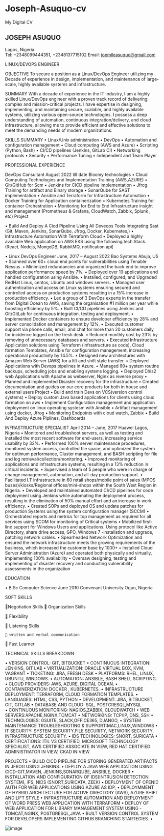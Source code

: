# Joseph-Asuquo-cv
My Digital CV

JOSEPH ASUQUO	 
-------------------------------------------------------------------------------------------------------------------------------------------------------------------------------------------------------------------------------------------------------------------------------------------------------------------------------------------------------------------------------------------------------------------------------------------------------------------------------------------------------------------------------------------------------------
Lagos, Nigeria. 	       			                    
Tel: +2348099444351, +2348137715102
Email: joemileasuquo@gmail.com

LINUX/DEVOPS ENGINEER

OBJECTIVE
To secure a position as a Linux/DevOps Engineer utilizing my Decade of experience in design, implementation, and maintenance of large-scale, highly available systems and infrastructure.

SUMMARY 
With a decade of experience in the IT industry, I am a highly skilled Linux/DevOps engineer with a proven track record of delivering complex and mission-critical projects. I have expertise in designing, implementing, and maintaining secure, scalable, and highly available systems, utilizing various open-source technologies. I possess a deep understanding of automation, continuous integration/delivery, and cloud infrastructure, allowing me to provide efficient and effective solutions to meet the demanding needs of modern organizations.

SKILLS  SUMMARY
•	Linux/Unix administration
•	DevOps
•	Automation and configuration management
•	Cloud computing (AWS and Azure)
•	Scripting (Python, Bash)
•	CI/CD pipelines (Jenkins, GitLab CI)
•	Networking protocols
•	Security
•	Performance Tuning
•	Independent and Team Player



PROFESSIONAL EXPERIENCE

DevOps Consultant                                                                                                         August 2022 till date 
Bloomy technologies
•	Cloud Computing Technologies  and Implementation  Training (AWS,AZURE)
•	Git/GitHub for Scm 
•	Jenkins for CICD pipeline implementation 
•	Jfrog  Training for artifact and Binary storage 
•	SonarQube for SAST implementation 
•	Ansible and Terraform for Infrastructure Automation 
•	Docker Training for Application containerization 
•	Kubernetes Training for container Orchestration
•	Monitoring for End to End Infrastructure  insight and management (Prometheus & Grafana, CloudWatch, Zabbix, Splunk , etc)
Project

•	Build And Deploy A Cicd Pipeline Using All Deveops Tools Integrating Sast (Git, Maven, Jenkins, SonarQube, Jfrog, Docker, Kubernetes,)
•	Infrastructure Automation With Terraform Cloud
•	Deployed a highly available Web application on AWS EKS using the following tech Stack.(React, Nodejs, MongoDB, RabbitMQ, notification api)



•	 Linux DevOps  Engineer				       	          June, 2017 –  August 2022
Bao Systems					    	         		           Abuja, US 
•	Scanned over 60+ cloud end points for vulnerabilities using Tenable Nessus.
•	Minimized redundancies and organized the back end to improve application performance speed by 7%.
•	Deployed over 10 applications and handled configuration using Ansible.
•	Installed, configured, and Upgraded RedHat Linux, centos, Ubuntu and windows servers.
•	Managed user authentication and access on Linux systems ensuring secured and controlled access on production systems resulting in a 15% increase in production efficiency.
•	Led a group of 3 DevOps experts in the transfer from Digital Ocean to AWS, saving the organisation #1 million per year while boosting efficiency by 5%.
•	Built CI/CD pipelines using Jenkins and Git/GitLab for continuous integration. testing and deployment.
•	Implemented Docker containers to ensure developer efficiency by 28% and server consolidation and management by 12%.
•	Executed customer support via phone calls, email, and chat for more than 20 customers daily for incidence logged on the fresh desk.
•	Reduced monthly cost by 23% by removing of unnecessary databases and servers.
•	Executed Infrastructure Application solutions using Terraform (infrastructure as code), Cloud formation Templates, Ansible for configuration management, increasing operational productivity by 14.5%.
•	Designed new architectures with Amazon Web Server (AWS) for a lift and shift style transfer.
•	Deployed  Applications with Devops pipelines in  Azure. 
•	Managed 60+ system routine backups, scheduling jobs and enabling systems logging.
•	Deployed Dhis2 web Applications with Apache as webserver, Nginx as reverse proxy 
•	Planned and implemented Disaster recovery for the infrastructure
•	Created documentation and guides on our core products for both in house and external users
Project 
•	Build and train Devs  on VCS(version control systems)
•	Deploy custom Java based applications for clients using cloud formation on aws 
•	Implement Configuration management and application deployment on linux  operating systesm with Ansible
•	Artifact management using docker, Jfrog
•	Monitoring Endpoints  with cloud watch, Zabbix 
•	Build  And Deploy Azure Piplines, Dashboards


INFRASTRUCTURE SPECIALIST				       	        April 2014 – June, 2017
Huawei				    	         				        Lagos, Nigeria
•	Monitored and troubleshoot servers, as well as testing and installed the most recent software for end-users, increasing service usability by 32%. 
•	Performed 100% server maintenance procedures, monitored system access, controlled file space, and optimized the system for optimum performance, Cluster management, and BASH scripting for file and log retrieval/collection/monitoring.
•	Improved monitoring of applications and infrastructure systems, resulting in a 13% reduction in critical incidents.
•	Supervised a team of 5 people who were in charge of change management, automation, and all-day production support.
•	Facilitated I.T infrastructure in 60 retail shops/mobile point of sales (MPOS buses)/kiosks/Regional offices/mini-shops within the South West Region in Nigeria.
•	Developed and maintained automated CI/CD pipelines for code deployment using Jenkins while automating the deployment process, resulting in the elimination of 50% manual effort and an increase in work efficiency.
•	Created SOPs and deployed OS and update patches for production Systems using the system configuration manager (SCCM)
•	Orchestrated reports and metrics for top management as required for all services using SCOM for monitoring of Critical systems
•	Mobilized first-line support for Windows Users and applications. Using protocol like Active Directory, share drive access, GPO, Windows 7 -installation and upgrade, patching network cables.
•	Spearheaded Network Optimization and ensured the network infrastructure meets the growing requirements of the business, which increased the customer base by 1000+
•	Installed Cloud Server Administration (Azure) and operated both physically and virtually, implementing 100% availability
•	Oversaw designing, testing and implementing of disaster recovery and conducting vulnerability assessments in the organization

EDUCATION

•	B.Sc Computer Science			 	        			      	     June 2010 
Convenant University         			               			 	Ogun, Nigeria

SOFT SKILLS

Negotiation Skills	 Organization Skills
	 
 Flexibility

 Listening Skills 

	 written and verbal communication

 Fast Learner 


TECHNICAL SKILLS BREAKDOWN

•	VERSION CONTROL: GIT, BITBUCKET
•	CONTINUOUS INTEGRATION: JENKINS, GIT LAB
•	VIRTUALIZATION: ORACLE VIRTUAL BOX, KVM, VAGRANT
•	TICKETING: JIRA, FRESH DESK
•	PLATFORMS: RHEL, LINUX, UBUNTU, WINDOWS.
•	AUTOMATION: ANSIBLE, BASH SHELL SCRIPTING. 
•	CLOUD PROVIDERS: AWS, AZURE, DIGITAL OCEAN.
•	CONTAINERIZATION: DOCKER , KUBERNETES. 
•	INFRASTRUCTURE DEPLOYMENT: TERRAFORM, CLOUD FORMATION TEMPLATES.
•	LANGUAGES: HTML, CSS, PYTHON
•	DEVELOPMENT: JIRA, BITBUCKET, GIT, GITLAB
•	DATABASE AND CLOUD: SQL, POSTGRESQL,MYSQL  
•	CONTINUOUS MONITORING: NAGIOS,ZABBIX, CLOUDWATCH 
•	WEB SERVERS:APACHE,NGINX,TOMCAT
•	NETWORKING: TCP/IP, DNS, SSH
•	TECHNOLOGIES: GSUITE, SLACK,OFFICE365, DJANGO,
•	SYSTEM MAINTENANCE TROUBLESHOOTING & SUPPORT:MAC,LINUX,WINDOWS
•	IT SECURITY: SYSTEM SECURITY,FILE SECURITY, NETWORK SECURITY, INFRASTRUCTURE SECURITY.
•	IDS TECHNOLOGIES: SNORT, SURICATA
•	CERTIFICATIONS: ITIL V3 CERTIFIED, MICROSOFT TECHNOLOGY SPECIALIST, AWS CERTIFIED ASSOCIATE IN VIEW, RED HAT CERTIFIED ADMINISTRATOR IN VIEW, CKAD IN VIEW

 PROJECTS
•	BUILD CICD PIPELINE FOR STORING GENERATED ARTIFACTS IN JFROG USING JENKINS.
•	DEPLOY A JAVA WEB APPLICATION USING  CICD-GIT,MAVEN, JENKINS,SONARQUBE, ANSIBLE, DOCKER
•	INSTALLATION AND CONFIGURATION OF IDS(INTRUSION DETECTION SYSTEM), IPS, NIDS (SNORT,SURICATA, ZEEK)
•	DEPLOYMENT OF OPENID AUTH FOR WEB APPLICATIONS USING AZURE AS IDP,
•	DEPLOYMMENT  OF HYBRID ARCHITECTURE FOR ACTIVE DIRECTORY (AWS), AZURE SHIFT AND LIFT STYLE
•	INFRASTRUCTURE AUTOMATION AND DEPLOYMENT OF WORD PRESS WEB APPLICATION WITH TERRAFORM
•	DEPLOY  OF WEB APPLICATION FOR  LIBRARY MANAGEMENT SYSTEM USING -TOMCAT,NGINX, POSTGRESQL,JAVA
•	BUILT  VERSION CONTROL SYSTEM FOR DEVELOPERS IMPLEMENTING GITHUB BRANCHING STARTEGIES.
•	

![image](https://user-images.githubusercontent.com/10384951/218047257-9e70ddd1-01b0-47b7-9b07-a86d84a4f530.png)


